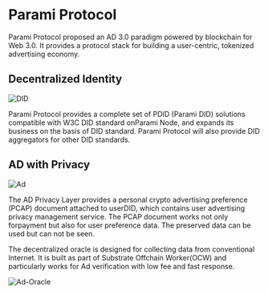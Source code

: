 # Parami Protocol

Parami Protocol proposed an AD 3.0 paradigm powered by blockchain for Web 3.0. It provides a protocol stack for building a user-centric, tokenized advertising economy.

## Decentralized Identity

![DID](https://parami.io/img/parami/verifydata.png)

Parami Protocol provides a complete set of PDID (Parami DID) solutions compatible with W3C DID standard onParami Node, and expands its business on the basis of DID standard. Parami Protocol will also provide DID aggregators for other DID standards.

## AD with Privacy

![Ad](https://parami.io/img/parami/advertiser.png)

The AD Privacy Layer provides a personal crypto advertising preference (PCAP) document attached to userDID, which contains user advertising privacy management service. The PCAP document works not only forpayment but also for user preference data. The preserved data can be used but can not be seen.

The decentralized oracle is designed for collecting data from conventional Internet. It is built as part of Substrate Offchain Worker(OCW) and particularly works for Ad verification with low fee and fast response.

![Ad-Oracle](https://parami.io/img/parami/adruntime.png)


